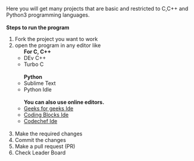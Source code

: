 Here you will get many projects that are basic and restricted to C,C++ and Python3 programming languages.<BR><BR>
<B> Steps to run the program</B>
<ol>
  <li>Fork the project you want to work
  <li>open the program in any editor like
    <ul><b>For C, C++</b>
      <li>DEv C++
      <li>Turbo C
    </ul>
    <br>
    <ul><b>Python</b>
      <li>Sublime Text
        <li>Python Idle
    </ul>
    <br>
    <ul><b> You can also use online editors.</b>
      <li><A href="https://ide.geeksforgeeks.org/">Geeks for geeks Ide</A>
        <li><A href="https://ide.codingblocks.com/">Coding Blocks Ide</A>
          <li><A href="https://www.codechef.com/ide">Codechef Ide</A>
    </ul>
    <br>
  <li>Make the required changes
    <li>Commit the changes
      <li>Make a pull request (PR)
        <li> Check Leader Board
          </ol>
           
